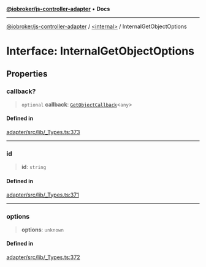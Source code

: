 [**@iobroker/js-controller-adapter**](../../README.md) • **Docs**

***

[@iobroker/js-controller-adapter](../../globals.md) / [\<internal\>](../README.md) / InternalGetObjectOptions

# Interface: InternalGetObjectOptions

## Properties

### callback?

> `optional` **callback**: [`GetObjectCallback`](../type-aliases/GetObjectCallback.md)\<`any`\>

#### Defined in

[adapter/src/lib/\_Types.ts:373](https://github.com/ioBroker/ioBroker.js-controller/blob/1e3f92f91943b544535e021f5e14acf9ed5c82e5/packages/adapter/src/lib/_Types.ts#L373)

***

### id

> **id**: `string`

#### Defined in

[adapter/src/lib/\_Types.ts:371](https://github.com/ioBroker/ioBroker.js-controller/blob/1e3f92f91943b544535e021f5e14acf9ed5c82e5/packages/adapter/src/lib/_Types.ts#L371)

***

### options

> **options**: `unknown`

#### Defined in

[adapter/src/lib/\_Types.ts:372](https://github.com/ioBroker/ioBroker.js-controller/blob/1e3f92f91943b544535e021f5e14acf9ed5c82e5/packages/adapter/src/lib/_Types.ts#L372)
